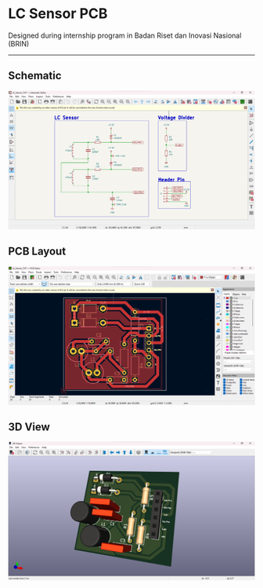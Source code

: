 # LC Sensor PCB
 Designed during internship program in Badan Riset dan Inovasi Nasional (BRIN)

 ---

 ## Schematic
 ![LC Sensor Schematic](docs/LC_Sensor_THT_Schematic.png)

 ## PCB Layout
 ![LC Sensor PCB Layout](docs/LC_Sensor_THT_Layout.png)

 ## 3D View
![LC Sensor 3D View](docs/LC_Sensor_THT_3D.png)
